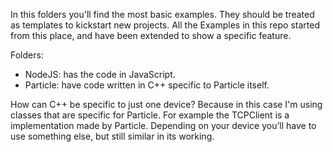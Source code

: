 In this folders you'll find the most basic examples. They should be treated as templates to kickstart new projects. All the Examples in this repo started from this place, and have been extended to show a specific feature.

Folders:

- NodeJS: has the code in JavaScript.
- Particle: have code written in C++ specific to Particle itself.

How can C++ be specific to just one device? Because in this case I'm using classes that are specific for Particle. For example the TCPClient is a implementation made by Particle. Depending on your device you’ll have to use something else, but still similar in its working.
